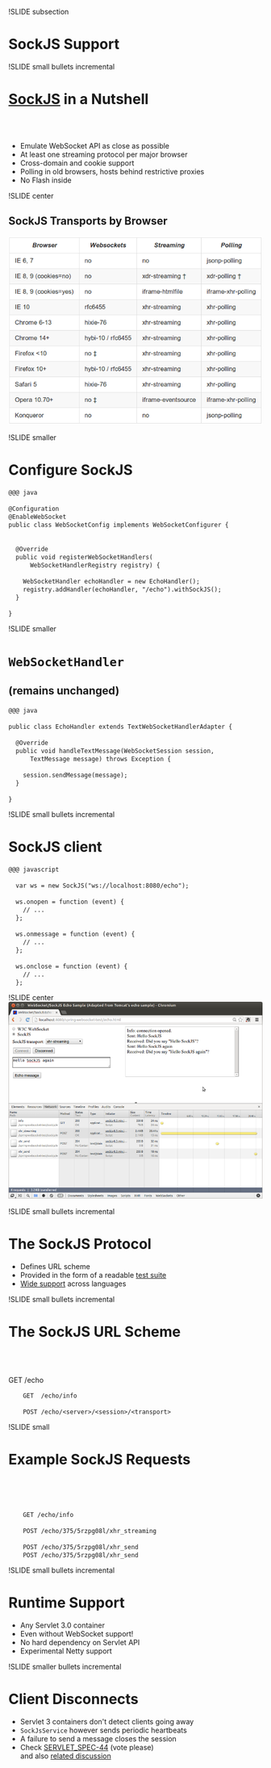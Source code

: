 !SLIDE subsection
# SockJS Support

!SLIDE small bullets incremental
# [SockJS](https://github.com/sockjs/sockjs-client) in a Nutshell
<br><br>
* Emulate WebSocket API as close as possible
* At least one streaming protocol per major browser
* Cross-domain and cookie support
* Polling in old browsers, hosts behind restrictive proxies
* No Flash inside

!SLIDE center
## SockJS Transports by Browser

![Table with SockJS transports by browser](transports.png)

!SLIDE smaller
# Configure SockJS

    @@@ java

    @Configuration
    @EnableWebSocket
    public class WebSocketConfig implements WebSocketConfigurer {


      @Override
      public void registerWebSocketHandlers(
          WebSocketHandlerRegistry registry) {

        WebSocketHandler echoHandler = new EchoHandler();
        registry.addHandler(echoHandler, "/echo").withSockJS();
      }

    }

!SLIDE smaller
# `WebSocketHandler`
## (remains unchanged)

    @@@ java

    public class EchoHandler extends TextWebSocketHandlerAdapter {

      @Override
      public void handleTextMessage(WebSocketSession session,
          TextMessage message) throws Exception {

        session.sendMessage(message);
      }

    }

!SLIDE small bullets incremental
# SockJS client

    @@@ javascript

      var ws = new SockJS("ws://localhost:8080/echo");

      ws.onopen = function (event) {
        // ...
      };

      ws.onmessage = function (event) {
        // ...
      };

      ws.onclose = function (event) {
        // ...
      };

!SLIDE center
![Chrome browser with SockJS network activity](sockjs-demo.png)

!SLIDE small bullets incremental
# The SockJS Protocol

* Defines URL scheme
* Provided in the form of a readable [test suite](http://sockjs.github.io/sockjs-protocol/sockjs-protocol-0.3.3.html)
* [Wide support](https://github.com/sockjs/sockjs-client) across languages

!SLIDE small bullets incremental
# The SockJS URL Scheme
<br><br><br>
        GET  /echo

        GET  /echo/info

        POST /echo/<server>/<session>/<transport>

!SLIDE small
# Example SockJS Requests
<br><br><br>

        GET /echo/info

        POST /echo/375/5rzpg08l/xhr_streaming

        POST /echo/375/5rzpg08l/xhr_send
        POST /echo/375/5rzpg08l/xhr_send

!SLIDE small bullets incremental
# Runtime Support

* Any Servlet 3.0 container
* Even without WebSocket support!
* No hard dependency on Servlet API
* Experimental Netty support

!SLIDE smaller bullets incremental
# Client Disconnects

* Servlet 3 containers don't detect clients going away
* `SockJsService` however sends periodic heartbeats
* A failure to send a message closes the session
* Check [SERVLET_SPEC-44](https://java.net/jira/browse/SERVLET_SPEC-44) (vote please)<br> and also [related discussion](http://markmail.org/message/yhsslizqedcpg4zp)


